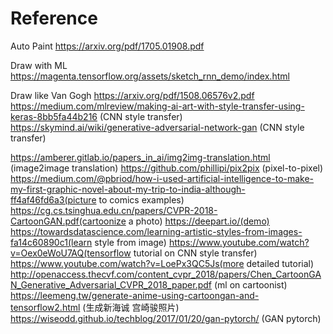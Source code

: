 # Reference

Auto Paint
https://arxiv.org/pdf/1705.01908.pdf

Draw with ML
https://magenta.tensorflow.org/assets/sketch_rnn_demo/index.html

Draw like Van Gogh
https://arxiv.org/pdf/1508.06576v2.pdf
https://medium.com/mlreview/making-ai-art-with-style-transfer-using-keras-8bb5fa44b216 (CNN style transfer)
https://skymind.ai/wiki/generative-adversarial-network-gan (CNN style transfer)

https://amberer.gitlab.io/papers_in_ai/img2img-translation.html (image2image translation)
https://github.com/phillipi/pix2pix (pixel-to-pixel)
https://medium.com/@pbriod/how-i-used-artificial-intelligence-to-make-my-first-graphic-novel-about-my-trip-to-india-although-ff4af46fd6a3(picture to comics examples)
https://cg.cs.tsinghua.edu.cn/papers/CVPR-2018-CartoonGAN.pdf(cartoonize a photo)
https://deepart.io/(demo)
https://towardsdatascience.com/learning-artistic-styles-from-images-fa14c60890c1(learn style from image)
https://www.youtube.com/watch?v=Oex0eWoU7AQ(tensorflow tutorial on CNN style transfer)
https://www.youtube.com/watch?v=LoePx3QC5Js(more detailed tutorial)
http://openaccess.thecvf.com/content_cvpr_2018/papers/Chen_CartoonGAN_Generative_Adversarial_CVPR_2018_paper.pdf (ml on cartoonist)
https://leemeng.tw/generate-anime-using-cartoongan-and-tensorflow2.html (生成新海诚 宫崎骏照片)
https://wiseodd.github.io/techblog/2017/01/20/gan-pytorch/ (GAN pytorch)
